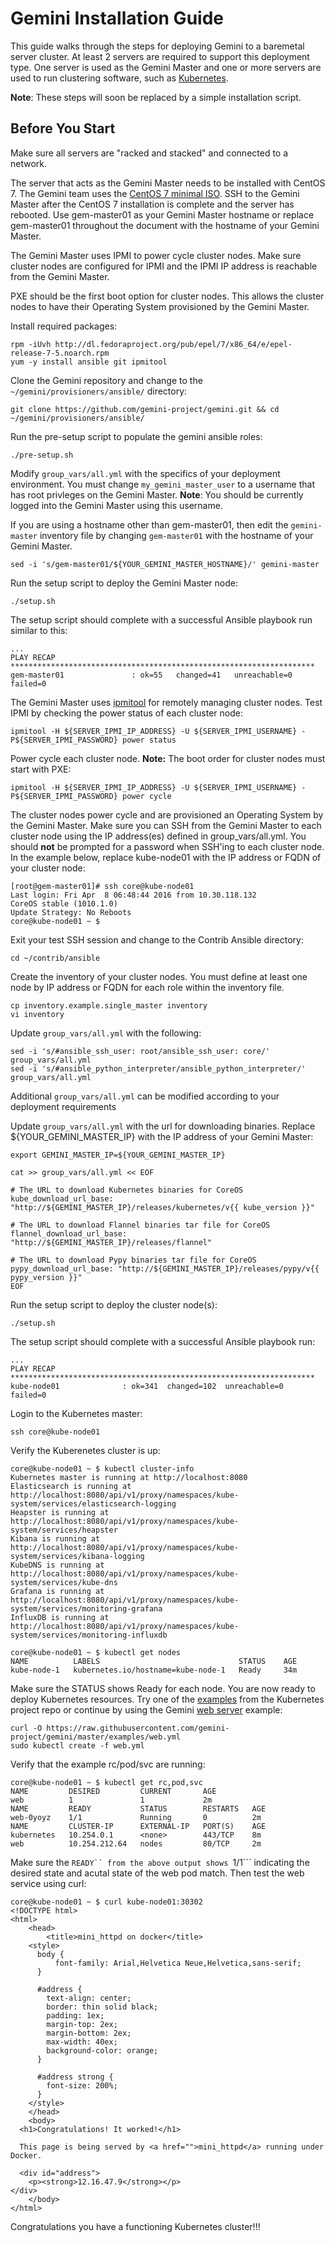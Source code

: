 # Gemini Installation Guide

This guide walks through the steps for deploying Gemini to a baremetal
server cluster. At least 2 servers are required to support this deployment
type. One server is used as the Gemini Master and one or more servers are
used to run clustering software, such as [Kubernetes](http://kubernetes.io/).

**Note**: These steps will soon be replaced by a simple installation script.

## Before You Start

Make sure all servers are "racked and stacked" and connected to a network.

The server that acts as the Gemini Master needs to be installed with CentOS 7.
The Gemini team uses the [CentOS 7 minimal ISO](http://isoredirect.centos.org/centos/7/isos/x86_64/CentOS-7-x86_64-Minimal-1511.iso).
SSH to the Gemini Master after the CentOS 7 installation is complete and
the server has rebooted. Use gem-master01 as your Gemini Master hostname or replace
gem-master01 throughout the document with the hostname of your Gemini Master.

The Gemini Master uses IPMI to power cycle cluster nodes. Make sure cluster nodes
are configured for IPMI and the IPMI IP address is reachable from the Gemini Master.

PXE should be the first boot option for cluster nodes. This allows the cluster nodes
to have their Operating System provisioned by the Gemini Master.

Install required packages:
```
rpm -iUvh http://dl.fedoraproject.org/pub/epel/7/x86_64/e/epel-release-7-5.noarch.rpm
yum -y install ansible git ipmitool
```

Clone the Gemini repository and change to the ```~/gemini/provisioners/ansible/``` directory:
```
git clone https://github.com/gemini-project/gemini.git && cd ~/gemini/provisioners/ansible/
```

Run the pre-setup script to populate the gemini ansible roles:
```
./pre-setup.sh
```

Modify ```group_vars/all.yml``` with the specifics of your deployment environment. You
must change ```my_gemini_master_user``` to a username that has root privleges on the
Gemini Master. **Note**: You should be currently logged into the Gemini Master using this
username.

If you are using a hostname other than gem-master01, then edit the ```gemini-master```
inventory file by changing ```gem-master01``` with the hostname of your Gemini Master.
```
sed -i 's/gem-master01/${YOUR_GEMINI_MASTER_HOSTNAME}/' gemini-master
```

Run the setup script to deploy the Gemini Master node:
```
./setup.sh
```

The setup script should complete with a successful Ansible playbook run similar to this:
```
...
PLAY RECAP ********************************************************************
gem-master01               : ok=55   changed=41   unreachable=0    failed=0
```

The Gemini Master uses [ipmitool](http://linux.die.net/man/1/ipmitool) for remotely managing
cluster nodes. Test IPMI by checking the power status of each cluster node:
```
ipmitool -H ${SERVER_IPMI_IP_ADDRESS} -U ${SERVER_IPMI_USERNAME} -P${SERVER_IPMI_PASSWORD} power status
```

Power cycle each cluster node. **Note:** The boot order for cluster nodes must start with PXE:
```
ipmitool -H ${SERVER_IPMI_IP_ADDRESS} -U ${SERVER_IPMI_USERNAME} -P${SERVER_IPMI_PASSWORD} power cycle
```

The cluster nodes power cycle and are provisioned an Operating System by the Gemini Master. Make sure
you can SSH from the Gemini Master to each cluster node using the IP address(es) defined in group_vars/all.yml.
You should **not** be prompted for a password when SSH'ing to each cluster node. In the example
below, replace kube-node01 with the IP address or FQDN of your cluster node:
```
[root@gem-master01]# ssh core@kube-node01
Last login: Fri Apr  8 06:48:44 2016 from 10.30.118.132
CoreOS stable (1010.1.0)
Update Strategy: No Reboots
core@kube-node01 ~ $
```

Exit your test SSH session and change to the Contrib Ansible directory:
```
cd ~/contrib/ansible
```

Create the inventory of your cluster nodes. You must define at least one node by
IP address or FQDN for each role within the inventory file.
```
cp inventory.example.single_master inventory
vi inventory
```

Update ```group_vars/all.yml``` with the following:
```
sed -i 's/#ansible_ssh_user: root/ansible_ssh_user: core/' group_vars/all.yml
sed -i 's/#ansible_python_interpreter/ansible_python_interpreter/' group_vars/all.yml
```

Additional ```group_vars/all.yml``` can be modified according to your deployment
requirements

Update ```group_vars/all.yml``` with the url for downloading binaries.
Replace ${YOUR_GEMINI_MASTER_IP} with the IP address of your Gemini Master:
```
export GEMINI_MASTER_IP=${YOUR_GEMINI_MASTER_IP}

cat >> group_vars/all.yml << EOF

# The URL to download Kubernetes binaries for CoreOS
kube_download_url_base: "http://${GEMINI_MASTER_IP}/releases/kubernetes/v{{ kube_version }}"

# The URL to download Flannel binaries tar file for CoreOS
flannel_download_url_base: "http://${GEMINI_MASTER_IP}/releases/flannel"

# The URL to download Pypy binaries tar file for CoreOS
pypy_download_url_base: "http://${GEMINI_MASTER_IP}/releases/pypy/v{{ pypy_version }}"
EOF
```

Run the setup script to deploy the cluster node(s):
```
./setup.sh
```

The setup script should complete with a successful Ansible playbook run:
```
...
PLAY RECAP ********************************************************************
kube-node01              : ok=341  changed=102  unreachable=0    failed=0
```

Login to the Kubernetes master:
```
ssh core@kube-node01
```

Verify the Kuberenetes cluster is up:
```
core@kube-node01 ~ $ kubectl cluster-info
Kubernetes master is running at http://localhost:8080
Elasticsearch is running at http://localhost:8080/api/v1/proxy/namespaces/kube-system/services/elasticsearch-logging
Heapster is running at http://localhost:8080/api/v1/proxy/namespaces/kube-system/services/heapster
Kibana is running at http://localhost:8080/api/v1/proxy/namespaces/kube-system/services/kibana-logging
KubeDNS is running at http://localhost:8080/api/v1/proxy/namespaces/kube-system/services/kube-dns
Grafana is running at http://localhost:8080/api/v1/proxy/namespaces/kube-system/services/monitoring-grafana
InfluxDB is running at http://localhost:8080/api/v1/proxy/namespaces/kube-system/services/monitoring-influxdb

core@kube-node01 ~ $ kubectl get nodes
NAME          LABELS                               STATUS    AGE
kube-node-1   kubernetes.io/hostname=kube-node-1   Ready     34m
```

Make sure the STATUS shows Ready for each node. You are now ready to deploy Kubernetes resources. Try one of the [examples](https://github.com/kubernetes/kubernetes/tree/master/examples) from the Kubernetes project repo or continue by using the Gemini [web server](../../examples/web.yml) example:
```
curl -O https://raw.githubusercontent.com/gemini-project/gemini/master/examples/web.yml
sudo kubectl create -f web.yml
```

Verify that the example rc/pod/svc are running:
```
core@kube-node01 ~ $ kubectl get rc,pod,svc
NAME         DESIRED         CURRENT       AGE
web          1               1             2m
NAME         READY           STATUS        RESTARTS   AGE
web-0yoyz    1/1             Running       0          2m
NAME         CLUSTER-IP      EXTERNAL-IP   PORT(S)    AGE
kubernetes   10.254.0.1      <none>        443/TCP    8m
web          10.254.212.64   nodes         80/TCP     2m
```

Make sure the ```READY`` from the above output shows ```1/1``` indicating the desired state and acutal state
of the web pod match. Then test the web service using curl:
```
core@kube-node01 ~ $ curl kube-node01:30302
<!DOCTYPE html>
<html>
	<head>
		<title>mini_httpd on docker</title>
    <style>
      body {
          font-family: Arial,Helvetica Neue,Helvetica,sans-serif;
      }

      #address {
        text-align: center;
        border: thin solid black;
        padding: 1ex;
        margin-top: 2ex;
        margin-bottom: 2ex;
        max-width: 40ex;
        background-color: orange;
      }

      #address strong {
        font-size: 200%;
      }
    </style>
	</head>
	<body>
  <h1>Congratulations! It worked!</h1>

  This page is being served by <a href="">mini_httpd</a> running under Docker.

  <div id="address">
    <p><strong>12.16.47.9</strong></p>
</div>
	</body>
</html>
```

Congratulations you have a functioning Kubernetes cluster!!!
